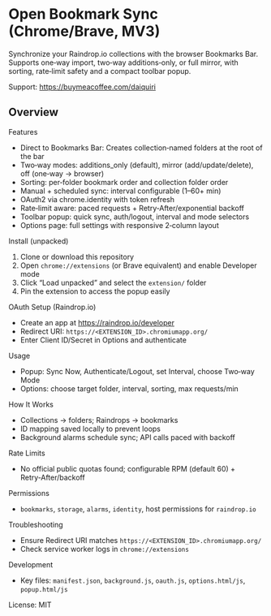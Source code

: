 # Open Bookmark Sync (Chrome/Brave, MV3)

Synchronize your Raindrop.io collections with the browser Bookmarks Bar. Supports one‑way import, two‑way additions‑only, or full mirror, with sorting, rate‑limit safety and a compact toolbar popup.

Support: https://buymeacoffee.com/daiquiri

## Overview

Features
- Direct to Bookmarks Bar: Creates collection‑named folders at the root of the bar
- Two‑way modes: additions_only (default), mirror (add/update/delete), off (one‑way → browser)
- Sorting: per‑folder bookmark order and collection folder order
- Manual + scheduled sync: interval configurable (1–60+ min)
- OAuth2 via chrome.identity with token refresh
- Rate‑limit aware: paced requests + Retry‑After/exponential backoff
- Toolbar popup: quick sync, auth/logout, interval and mode selectors
- Options page: full settings with responsive 2‑column layout

Install (unpacked)
1) Clone or download this repository
2) Open `chrome://extensions` (or Brave equivalent) and enable Developer mode
3) Click “Load unpacked” and select the `extension/` folder
4) Pin the extension to access the popup easily

OAuth Setup (Raindrop.io)
- Create an app at https://raindrop.io/developer
- Redirect URI: `https://<EXTENSION_ID>.chromiumapp.org/`
- Enter Client ID/Secret in Options and authenticate

Usage
- Popup: Sync Now, Authenticate/Logout, set Interval, choose Two‑way Mode
- Options: choose target folder, interval, sorting, max requests/min

How It Works
- Collections → folders; Raindrops → bookmarks
- ID mapping saved locally to prevent loops
- Background alarms schedule sync; API calls paced with backoff

Rate Limits
- No official public quotas found; configurable RPM (default 60) + Retry‑After/backoff

Permissions
- `bookmarks`, `storage`, `alarms`, `identity`, host permissions for `raindrop.io`

Troubleshooting
- Ensure Redirect URI matches `https://<EXTENSION_ID>.chromiumapp.org/`
- Check service worker logs in `chrome://extensions`

Development
- Key files: `manifest.json`, `background.js`, `oauth.js`, `options.html/js`, `popup.html/js`

License: MIT
